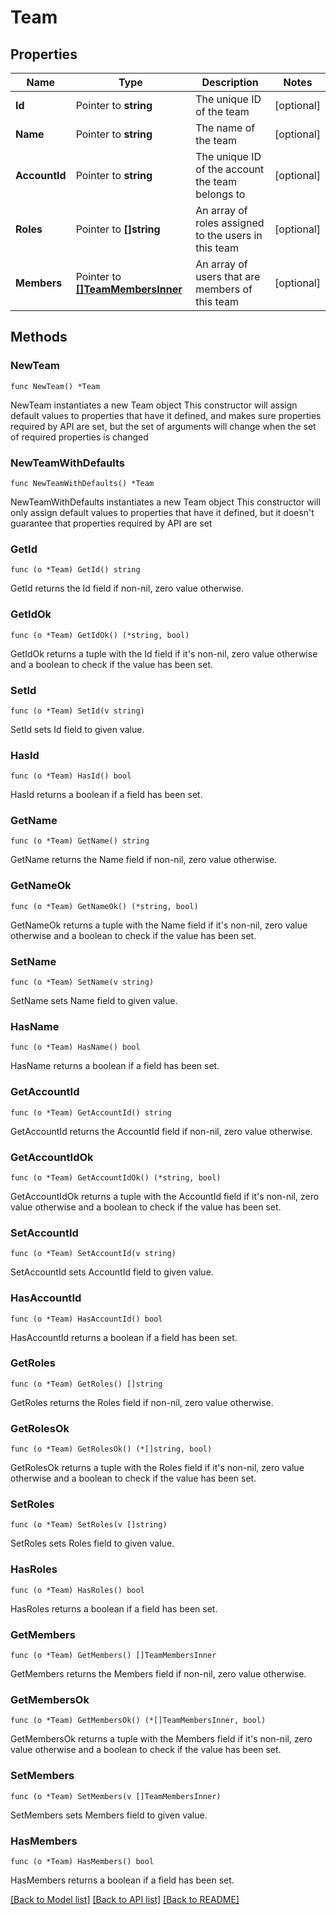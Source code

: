 # Team

## Properties

Name | Type | Description | Notes
------------ | ------------- | ------------- | -------------
**Id** | Pointer to **string** | The unique ID of the team | [optional] 
**Name** | Pointer to **string** | The name of the team | [optional] 
**AccountId** | Pointer to **string** | The unique ID of the account the team belongs to | [optional] 
**Roles** | Pointer to **[]string** | An array of roles assigned to the users in this team | [optional] 
**Members** | Pointer to [**[]TeamMembersInner**](TeamMembersInner.md) | An array of users that are members of this team | [optional] 

## Methods

### NewTeam

`func NewTeam() *Team`

NewTeam instantiates a new Team object
This constructor will assign default values to properties that have it defined,
and makes sure properties required by API are set, but the set of arguments
will change when the set of required properties is changed

### NewTeamWithDefaults

`func NewTeamWithDefaults() *Team`

NewTeamWithDefaults instantiates a new Team object
This constructor will only assign default values to properties that have it defined,
but it doesn't guarantee that properties required by API are set

### GetId

`func (o *Team) GetId() string`

GetId returns the Id field if non-nil, zero value otherwise.

### GetIdOk

`func (o *Team) GetIdOk() (*string, bool)`

GetIdOk returns a tuple with the Id field if it's non-nil, zero value otherwise
and a boolean to check if the value has been set.

### SetId

`func (o *Team) SetId(v string)`

SetId sets Id field to given value.

### HasId

`func (o *Team) HasId() bool`

HasId returns a boolean if a field has been set.

### GetName

`func (o *Team) GetName() string`

GetName returns the Name field if non-nil, zero value otherwise.

### GetNameOk

`func (o *Team) GetNameOk() (*string, bool)`

GetNameOk returns a tuple with the Name field if it's non-nil, zero value otherwise
and a boolean to check if the value has been set.

### SetName

`func (o *Team) SetName(v string)`

SetName sets Name field to given value.

### HasName

`func (o *Team) HasName() bool`

HasName returns a boolean if a field has been set.

### GetAccountId

`func (o *Team) GetAccountId() string`

GetAccountId returns the AccountId field if non-nil, zero value otherwise.

### GetAccountIdOk

`func (o *Team) GetAccountIdOk() (*string, bool)`

GetAccountIdOk returns a tuple with the AccountId field if it's non-nil, zero value otherwise
and a boolean to check if the value has been set.

### SetAccountId

`func (o *Team) SetAccountId(v string)`

SetAccountId sets AccountId field to given value.

### HasAccountId

`func (o *Team) HasAccountId() bool`

HasAccountId returns a boolean if a field has been set.

### GetRoles

`func (o *Team) GetRoles() []string`

GetRoles returns the Roles field if non-nil, zero value otherwise.

### GetRolesOk

`func (o *Team) GetRolesOk() (*[]string, bool)`

GetRolesOk returns a tuple with the Roles field if it's non-nil, zero value otherwise
and a boolean to check if the value has been set.

### SetRoles

`func (o *Team) SetRoles(v []string)`

SetRoles sets Roles field to given value.

### HasRoles

`func (o *Team) HasRoles() bool`

HasRoles returns a boolean if a field has been set.

### GetMembers

`func (o *Team) GetMembers() []TeamMembersInner`

GetMembers returns the Members field if non-nil, zero value otherwise.

### GetMembersOk

`func (o *Team) GetMembersOk() (*[]TeamMembersInner, bool)`

GetMembersOk returns a tuple with the Members field if it's non-nil, zero value otherwise
and a boolean to check if the value has been set.

### SetMembers

`func (o *Team) SetMembers(v []TeamMembersInner)`

SetMembers sets Members field to given value.

### HasMembers

`func (o *Team) HasMembers() bool`

HasMembers returns a boolean if a field has been set.


[[Back to Model list]](../README.md#documentation-for-models) [[Back to API list]](../README.md#documentation-for-api-endpoints) [[Back to README]](../README.md)



